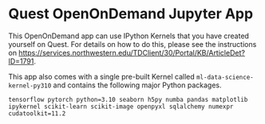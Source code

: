 # Quest OpenOnDemand Jupyter App

This OpenOnDemand app can use IPython Kernels that you have created yourself on Quest. For details on how to do this, please see the instructions on https://services.northwestern.edu/TDClient/30/Portal/KB/ArticleDet?ID=1791.

This app also comes with a single pre-built Kernel called `ml-data-science-kernel-py310` and contains the following major Python packages.

```
tensorflow pytorch python=3.10 seaborn h5py numba pandas matplotlib ipykernel scikit-learn scikit-image openpyxl sqlalchemy numexpr cudatoolkit=11.2
```
